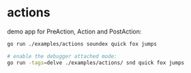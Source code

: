 # actions

demo app for PreAction, Action and PostAction:

```bash
go run ./examples/actions soundex quick fox jumps

# enable the debugger attached mode:
go run -tags=delve ./examples/actions/ snd quick fox jumps
```
